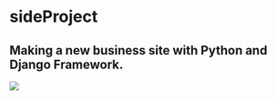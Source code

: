 # sideProject
<h2>Making a new business site with Python and Django Framework.</h2>
<img src="https://intelligems.s3.amazonaws.com/intelligems-website/filer_public/23/a5/23a59e04-91af-4748-9eeb-429b2699017a/04_-_image.png">
